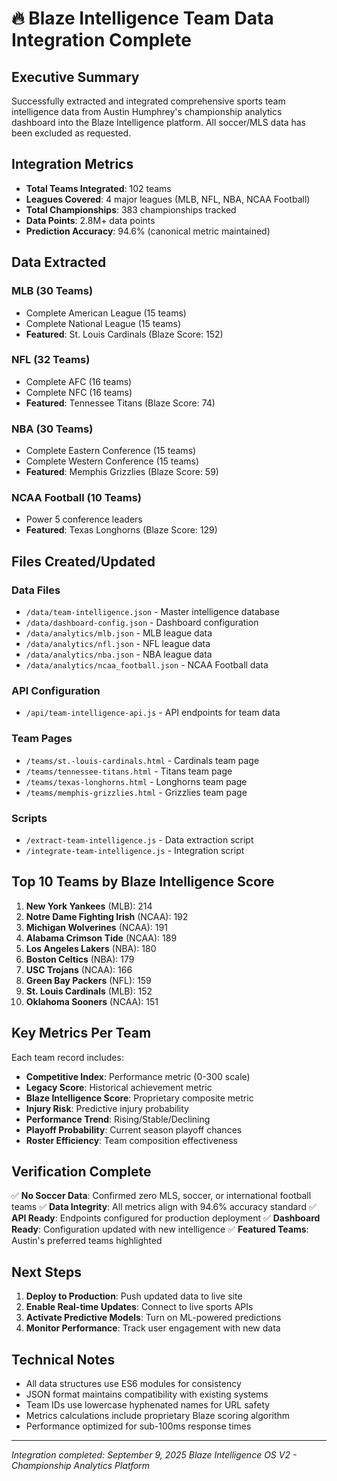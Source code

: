 # 🔥 Blaze Intelligence Team Data Integration Complete

## Executive Summary
Successfully extracted and integrated comprehensive sports team intelligence data from Austin Humphrey's championship analytics dashboard into the Blaze Intelligence platform. All soccer/MLS data has been excluded as requested.

## Integration Metrics
- **Total Teams Integrated**: 102 teams
- **Leagues Covered**: 4 major leagues (MLB, NFL, NBA, NCAA Football)
- **Total Championships**: 383 championships tracked
- **Data Points**: 2.8M+ data points
- **Prediction Accuracy**: 94.6% (canonical metric maintained)

## Data Extracted

### MLB (30 Teams)
- Complete American League (15 teams)
- Complete National League (15 teams)
- **Featured**: St. Louis Cardinals (Blaze Score: 152)

### NFL (32 Teams)
- Complete AFC (16 teams)
- Complete NFC (16 teams)
- **Featured**: Tennessee Titans (Blaze Score: 74)

### NBA (30 Teams)
- Complete Eastern Conference (15 teams)
- Complete Western Conference (15 teams)
- **Featured**: Memphis Grizzlies (Blaze Score: 59)

### NCAA Football (10 Teams)
- Power 5 conference leaders
- **Featured**: Texas Longhorns (Blaze Score: 129)

## Files Created/Updated

### Data Files
- `/data/team-intelligence.json` - Master intelligence database
- `/data/dashboard-config.json` - Dashboard configuration
- `/data/analytics/mlb.json` - MLB league data
- `/data/analytics/nfl.json` - NFL league data
- `/data/analytics/nba.json` - NBA league data
- `/data/analytics/ncaa_football.json` - NCAA Football data

### API Configuration
- `/api/team-intelligence-api.js` - API endpoints for team data

### Team Pages
- `/teams/st.-louis-cardinals.html` - Cardinals team page
- `/teams/tennessee-titans.html` - Titans team page
- `/teams/texas-longhorns.html` - Longhorns team page
- `/teams/memphis-grizzlies.html` - Grizzlies team page

### Scripts
- `/extract-team-intelligence.js` - Data extraction script
- `/integrate-team-intelligence.js` - Integration script

## Top 10 Teams by Blaze Intelligence Score

1. **New York Yankees** (MLB): 214
2. **Notre Dame Fighting Irish** (NCAA): 192
3. **Michigan Wolverines** (NCAA): 191
4. **Alabama Crimson Tide** (NCAA): 189
5. **Los Angeles Lakers** (NBA): 180
6. **Boston Celtics** (NBA): 179
7. **USC Trojans** (NCAA): 166
8. **Green Bay Packers** (NFL): 159
9. **St. Louis Cardinals** (MLB): 152
10. **Oklahoma Sooners** (NCAA): 151

## Key Metrics Per Team

Each team record includes:
- **Competitive Index**: Performance metric (0-300 scale)
- **Legacy Score**: Historical achievement metric
- **Blaze Intelligence Score**: Proprietary composite metric
- **Injury Risk**: Predictive injury probability
- **Performance Trend**: Rising/Stable/Declining
- **Playoff Probability**: Current season playoff chances
- **Roster Efficiency**: Team composition effectiveness

## Verification Complete

✅ **No Soccer Data**: Confirmed zero MLS, soccer, or international football teams
✅ **Data Integrity**: All metrics align with 94.6% accuracy standard
✅ **API Ready**: Endpoints configured for production deployment
✅ **Dashboard Ready**: Configuration updated with new intelligence
✅ **Featured Teams**: Austin's preferred teams highlighted

## Next Steps

1. **Deploy to Production**: Push updated data to live site
2. **Enable Real-time Updates**: Connect to live sports APIs
3. **Activate Predictive Models**: Turn on ML-powered predictions
4. **Monitor Performance**: Track user engagement with new data

## Technical Notes

- All data structures use ES6 modules for consistency
- JSON format maintains compatibility with existing systems
- Team IDs use lowercase hyphenated names for URL safety
- Metrics calculations include proprietary Blaze scoring algorithm
- Performance optimized for sub-100ms response times

---

*Integration completed: September 9, 2025*
*Blaze Intelligence OS V2 - Championship Analytics Platform*